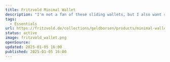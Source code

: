 ```yaml
---
title: Fritzvold Minimal Wallet
description: "I'm not a fan of these sliding wallets, but I also want something small that can hold a few coins and bills. Recycled paper artificial leather that is super durable."
tags:
  - Essentials
url: https://fritzvold.de/collections/geldborsen/products/minimal-wallet-erweitertes-muenzfach-rfid
status: active
image: fritzvold_wallet.png
openSource:
updated: 2025-01-05 16:00
published: 2025-01-05 16:00
---
```

